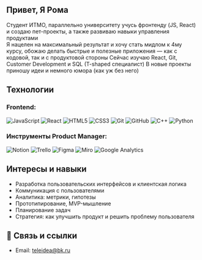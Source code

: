 ## Привет, Я Рома

Студент ИТМО, параллельно университету учусь фронтенду (JS, React) и создаю пет-проекты, а также развиваю навыки управления продуктами  
Я нацелен на максимальный результат и хочу стать мидлом к 4му курсу, обожаю делать быстрые и полезные приложения — как с кодовой, так и с продуктовой стороны
Сейчас изучаю React, Git, Customer Development и SQL  (T-shaped специалист)
В новые проекты приношу идеи и немного юмора (как уж без него)


## Технологии 
### Frontend: 
![JavaScript](https://img.shields.io/badge/-JavaScript-black?style=flat&logo=javascript)
![React](https://img.shields.io/badge/-React-black?style=flat&logo=react)
![HTML5](https://img.shields.io/badge/-HTML5-black?style=flat&logo=html5)
![CSS3](https://img.shields.io/badge/-CSS3-black?style=flat&logo=css3)
![Git](https://img.shields.io/badge/-Git-black?style=flat&logo=git)
![GitHub](https://img.shields.io/badge/-GitHub-black?style=flat&logo=github)
![C++](https://img.shields.io/badge/-C++-black?style=flat&logo=c%2B%2B)
![Python](https://img.shields.io/badge/-Python-black?style=flat&logo=python)

### Инструменты Product Manager: 
![Notion](https://img.shields.io/badge/-Notion-black?style=flat&logo=notion)
![Trello](https://img.shields.io/badge/-Trello-black?style=flat&logo=trello)
![Figma](https://img.shields.io/badge/-Figma-black?style=flat&logo=figma)
![Miro](https://img.shields.io/badge/-Miro-black?style=flat&logo=miro)
![Google Analytics](https://img.shields.io/badge/-Google%20Analytics-black?style=flat&logo=googleanalytics)


## Интересы и навыки

- Разработка пользовательских интерфейсов и клиентская логика
- Коммуникация с пользователями
- Аналитика: метрики, гипотезы
- Прототипирование, MVP-мышление
- Планирование задач
- Стратегия: как улучшить продукт и решить проблему пользователя


## 🔗 Связь и ссылки

- Email: teleidea@bk.ru
